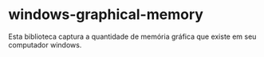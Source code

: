 # windows-graphical-memory
Esta biblioteca captura a quantidade de memória gráfica que existe em seu computador windows.
